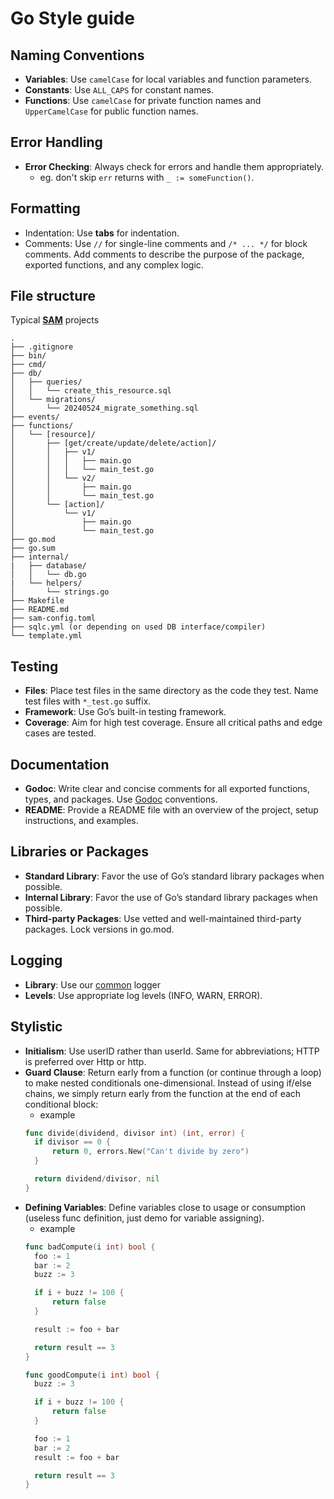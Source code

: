 # Go Style guide

## Naming Conventions

- **Variables**: Use `camelCase` for local variables and function parameters.
- **Constants**: Use `ALL_CAPS` for constant names.
- **Functions**: Use `camelCase` for private function names and `UpperCamelCase` for public function names.

## Error Handling

- **Error Checking**: Always check for errors and handle them appropriately.
    - eg. don't skip `err` returns with `_ := someFunction()`.

## Formatting

- Indentation: Use **tabs** for indentation.
- Comments: Use `//` for single-line comments and `/* ... */` for block comments. Add comments to describe the purpose of the package, exported functions, and any complex logic.

## File structure 

Typical **[SAM](https://aws.amazon.com/serverless/sam/)** projects
```
.
├── .gitignore
├── bin/
├── cmd/
├── db/
│   ├── queries/
│   │   └── create_this_resource.sql
│   └── migrations/
│       └── 20240524_migrate_something.sql
├── events/
├── functions/
│   └── [resource]/
│       ├── [get/create/update/delete/action]/
│       │   ├── v1/
│       │   │   ├── main.go
│       │   │   └── main_test.go
│       │   └── v2/
│       │       ├── main.go
│       │       └── main_test.go
│       └── [action]/
│           └── v1/
│               ├── main.go
│               └── main_test.go
├── go.mod
├── go.sum
├── internal/
|   ├── database/
│   │   └── db.go
|   └── helpers/
│       └── strings.go
├── Makefile
├── README.md
├── sam-config.toml
├── sqlc.yml (or depending on used DB interface/compiler)
└── template.yml
```

## Testing

- **Files**: Place test files in the same directory as the code they test. Name test files with `*_test.go` suffix.
- **Framework**: Use Go’s built-in testing framework.
- **Coverage**: Aim for high test coverage. Ensure all critical paths and edge cases are tested.

## Documentation

- **Godoc**: Write clear and concise comments for all exported functions, types, and packages. Use [Godoc](https://go.dev/blog/godoc) conventions.
- **README**: Provide a README file with an overview of the project, setup instructions, and examples.

## Libraries or Packages

- **Standard Library**: Favor the use of Go’s standard library packages when possible.
- **Internal Library**: Favor the use of Go’s standard library packages when possible.
- **Third-party Packages**: Use vetted and well-maintained third-party packages. Lock versions in go.mod.

## Logging

- **Library**: Use our [common](https://github.com/scrambledeggs/booky-go-common) logger 
- **Levels**: Use appropriate log levels (INFO, WARN, ERROR).

## Stylistic

- **Initialism**: Use userID rather than userId. Same for abbreviations; HTTP is preferred over Http or http.
- **Guard Clause**: Return early from a function (or continue through a loop) to make nested conditionals one-dimensional. Instead of using if/else chains, we simply return early from the function at the end of each conditional block:
  - example
  ```go
  func divide(dividend, divisor int) (int, error) {
	if divisor == 0 {
		return 0, errors.New("Can't divide by zero")
	}

	return dividend/divisor, nil
  }
  ```
- **Defining Variables**: Define variables close to usage or consumption (useless func definition, just demo for variable assigning).
  - example
  ```go
  func badCompute(i int) bool {
  	foo := 1
  	bar := 2
  	buzz := 3
  
  	if i + buzz != 100 {
  		return false
  	}

  	result := foo + bar
  
  	return result == 3
  }

  func goodCompute(i int) bool {
  	buzz := 3
  
  	if i + buzz != 100 {
  		return false
  	}

  	foo := 1
  	bar := 2
  	result := foo + bar
  
  	return result == 3
  }
  ```
